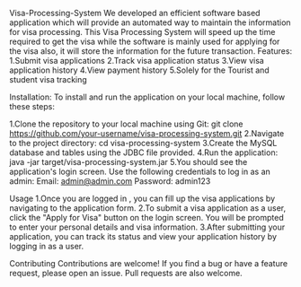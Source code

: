  Visa-Processing-System
We developed an efficient software based application which will provide an automated way to maintain the information for visa processing. This Visa Processing System will speed up the time required to get the visa while the software is mainly used for applying for the visa also, it will store the information for the future transaction. 
Features:
1.Submit visa applications
2.Track visa application status
3.View visa application history
4.View payment history
5.Solely for the Tourist and student visa tracking

Installation:
To install and run the application on your local machine, follow these steps:

1.Clone the repository to your local machine using Git:
git clone https://github.com/your-username/visa-processing-system.git
2.Navigate to the project directory:
cd visa-processing-system
3.Create the MySQL database and tables using the JDBC file provided.
4.Run the application:
java -jar target/visa-processing-system.jar
5.You should see the application's login screen. Use the following credentials to log in as an admin:
Email: admin@admin.com
Password: admin123


Usage
1.Once you are logged in , you can fill up the visa applications by navigating to the application form.
2.To submit a visa application as a user, click the "Apply for Visa" button on the login screen. You will be prompted to enter your personal details and visa information.
3.After submitting your application, you can track its status and view your application history by logging in as a user.

Contributing
Contributions are welcome! If you find a bug or have a feature request, please open an issue. Pull requests are also welcome.
